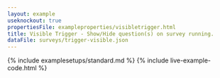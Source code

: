 ```yaml
---
layout: example
useknockout: true
propertiesFile: exampleproperties/visibletrigger.html
title: Visible Trigger - Show/Hide question(s) on survey running.
dataFile: surveys/trigger-visible.json
---
```


{% include examplesetups/standard.md %}
{% include live-example-code.html %}